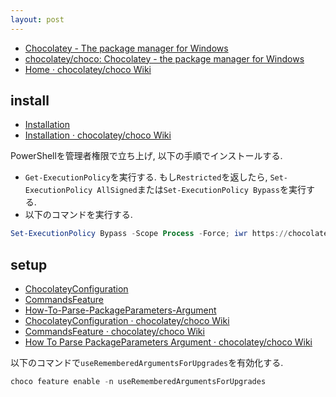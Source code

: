 ```yaml
---
layout: post
---
```


- [Chocolatey - The package manager for Windows](https://www.chocolatey.org)
- [chocolatey/choco: Chocolatey - the package manager for Windows](https://github.com/chocolatey/choco)
- [Home · chocolatey/choco Wiki](https://github.com/chocolatey/choco/wiki)

## install

- [Installation](https://www.chocolatey.org/install)
- [Installation · chocolatey/choco Wiki](https://github.com/chocolatey/choco/wiki/Installation)

PowerShellを管理者権限で立ち上げ, 以下の手順でインストールする.

- `Get-ExecutionPolicy`を実行する.
  もし`Restricted`を返したら,
  `Set-ExecutionPolicy AllSigned`または`Set-ExecutionPolicy Bypass`を実行する.
- 以下のコマンドを実行する.

```ps1
Set-ExecutionPolicy Bypass -Scope Process -Force; iwr https://chocolatey.org/install.ps1 -UseBasicParsing | iex
```

## setup

- [ChocolateyConfiguration](https://chocolatey.org/docs/chocolatey-configuration)
- [CommandsFeature](https://chocolatey.org/docs/commands-feature)
- [How-To-Parse-PackageParameters-Argument](https://chocolatey.org/docs/how-to-parse-package-parameters-argument#step-2---add-package-parameters-to-the-description)
- [ChocolateyConfiguration · chocolatey/choco Wiki](https://github.com/chocolatey/choco/wiki/ChocolateyConfiguration)
- [CommandsFeature · chocolatey/choco Wiki](https://github.com/chocolatey/choco/wiki/CommandsFeature)
- [How To Parse PackageParameters Argument · chocolatey/choco Wiki](https://github.com/chocolatey/choco/wiki/How-To-Parse-PackageParameters-Argument)

以下のコマンドで`useRememberedArgumentsForUpgrades`を有効化する.

```ps1
choco feature enable -n useRememberedArgumentsForUpgrades
```
